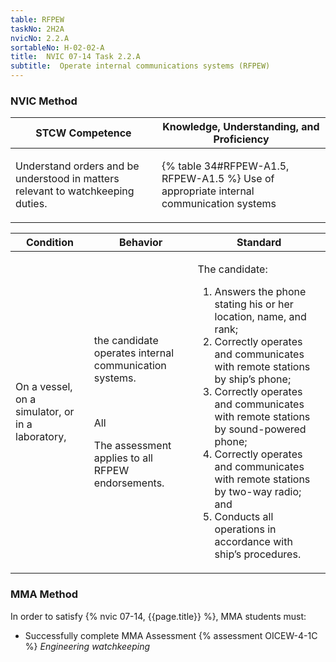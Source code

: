 ```yaml
---
table: RFPEW
taskNo: 2H2A
nvicNo: 2.2.A 
sortableNo: H-02-02-A
title:  NVIC 07-14 Task 2.2.A 
subtitle:  Operate internal communications systems (RFPEW)
---
```






### NVIC Method

<a style="display:none;" onclick="togglevisibility('nvic_methods')" >Show NVIC method.</a>

<div id='nvic_methods' class='show'>

<table>
<thead>
<tr>
<th class='forty'> STCW Competence </th>
<th class='sixty'> Knowledge, Understanding, and Proficiency </th>
</tr>
</thead>

<tbody>
<tr><td markdown='1'>

Understand orders and be understood in matters relevant to watchkeeping duties.

</td><td markdown='1'>

{% table 34#RFPEW-A1.5, RFPEW-A1.5 %} Use of appropriate internal communication systems

</td></tr>


</tbody>
</table>


<table>
<thead>
<tr><th class='twenty'>  Condition </th><th class='twenty'> Behavior </th><th  class='sixty'>Standard </th></tr>
</thead>
<tbody >



<tr><td markdown='1'>

On a vessel, on a simulator, or in a laboratory,

</td><td markdown='1'>

the candidate operates internal communication systems.

<br>

<div class="tooltip" markdown='1'>

All

The assessment applies to all RFPEW endorsements.

</div>


</td><td markdown='1'>

The candidate:

1. Answers the phone stating his or her location, name, and rank;
2. Correctly operates and communicates with remote stations by ship’s phone;
3. Correctly operates and communicates with remote stations by sound-powered phone;
4. Correctly operates and communicates with remote stations by two-way radio; and
5. Conducts all operations in accordance with ship’s procedures.

</td></tr>
</tbody>
</table>
</div>


### MMA Method

In order to satisfy  {% nvic 07-14, {{page.title}}  %}, MMA students must:

* Successfully complete MMA Assessment {% assessment OICEW-4-1C %} *Engineering watchkeeping*